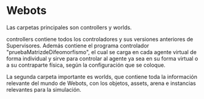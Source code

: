 
# Webots

Las carpetas principales son controllers y worlds.

controllers contiene todos los controladores y sus versiones anteriores de Supervisores. Además contiene el programa controlador "pruebaMatrizdeDifeomorfismo", el cual se carga en cada agente virtual de forma individual y sirve para controlar al agente ya sea en su forma virtual o a su contraparte física, según la configuración que se coloque. 

La segunda carpeta importante es worlds, que contiene toda la información relevante del mundo de Webots, con los objetos, assets, arena e instancias relevantes para la simulación.